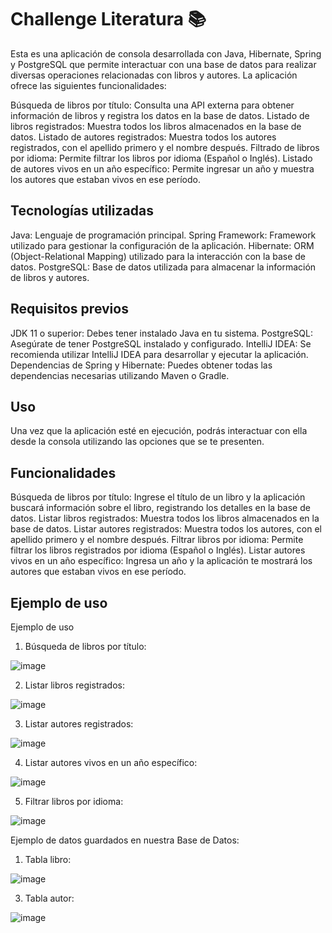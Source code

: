 # Challenge Literatura 📚

Esta es una aplicación de consola desarrollada con Java, Hibernate, Spring y PostgreSQL que permite interactuar con una base de datos para realizar diversas operaciones relacionadas con libros y autores. La aplicación ofrece las siguientes funcionalidades:

Búsqueda de libros por título: Consulta una API externa para obtener información de libros y registra los datos en la base de datos.
Listado de libros registrados: Muestra todos los libros almacenados en la base de datos.
Listado de autores registrados: Muestra todos los autores registrados, con el apellido primero y el nombre después.
Filtrado de libros por idioma: Permite filtrar los libros por idioma (Español o Inglés).
Listado de autores vivos en un año específico: Permite ingresar un año y muestra los autores que estaban vivos en ese período.
## Tecnologías utilizadas
Java: Lenguaje de programación principal.
Spring Framework: Framework utilizado para gestionar la configuración de la aplicación.
Hibernate: ORM (Object-Relational Mapping) utilizado para la interacción con la base de datos.
PostgreSQL: Base de datos utilizada para almacenar la información de libros y autores.
## Requisitos previos
JDK 11 o superior: Debes tener instalado Java en tu sistema.
PostgreSQL: Asegúrate de tener PostgreSQL instalado y configurado.
IntelliJ IDEA: Se recomienda utilizar IntelliJ IDEA para desarrollar y ejecutar la aplicación.
Dependencias de Spring y Hibernate: Puedes obtener todas las dependencias necesarias utilizando Maven o Gradle.

## Uso
Una vez que la aplicación esté en ejecución, podrás interactuar con ella desde la consola utilizando las opciones que se te presenten.

## Funcionalidades
Búsqueda de libros por título: Ingrese el título de un libro y la aplicación buscará información sobre el libro, registrando los detalles en la base de datos.
Listar libros registrados: Muestra todos los libros almacenados en la base de datos.
Listar autores registrados: Muestra todos los autores, con el apellido primero y el nombre después.
Filtrar libros por idioma: Permite filtrar los libros registrados por idioma (Español o Inglés).
Listar autores vivos en un año específico: Ingresa un año y la aplicación te mostrará los autores que estaban vivos en ese período.

## Ejemplo de uso
Ejemplo de uso
1) Búsqueda de libros por título:
   
![image](https://github.com/user-attachments/assets/037abf08-68da-4b7e-99df-07ffb4474619)

2) Listar libros registrados:
   
![image](https://github.com/user-attachments/assets/b8cbbd91-a064-49a1-975d-3ab48d18d631)


3) Listar autores registrados:
   
![image](https://github.com/user-attachments/assets/be17c3e4-066a-4829-bd5e-623a97d9dd8a)


4) Listar autores vivos en un año específico:
   
![image](https://github.com/user-attachments/assets/87d56e80-c78a-4b8a-933c-887918f84823)

  
5) Filtrar libros por idioma:
    
![image](https://github.com/user-attachments/assets/8653111a-d716-4b37-abde-d22646b00174)


Ejemplo de datos guardados en nuestra Base de Datos:

1) Tabla libro:
   
![image](https://github.com/user-attachments/assets/66d4703e-e5e5-49d3-b930-5fcf9ee76cf2)


3) Tabla autor:
   
![image](https://github.com/user-attachments/assets/88c25569-012c-41f7-b73a-9072f362ab82)



